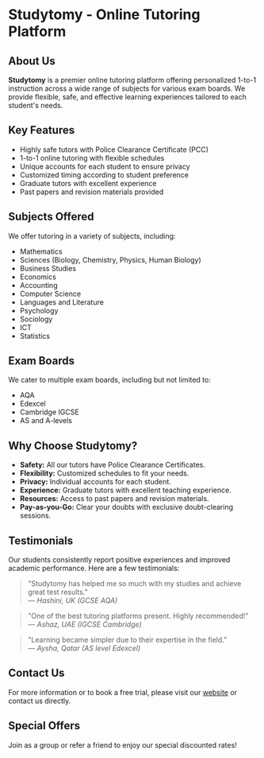 # Studytomy - Online Tutoring Platform

## About Us
**Studytomy** is a premier online tutoring platform offering personalized 1-to-1 instruction across a wide range of subjects for various exam boards. We provide flexible, safe, and effective learning experiences tailored to each student's needs.

## Key Features
- Highly safe tutors with Police Clearance Certificate (PCC)
- 1-to-1 online tutoring with flexible schedules
- Unique accounts for each student to ensure privacy
- Customized timing according to student preference
- Graduate tutors with excellent experience
- Past papers and revision materials provided

## Subjects Offered
We offer tutoring in a variety of subjects, including:

- Mathematics
- Sciences (Biology, Chemistry, Physics, Human Biology)
- Business Studies
- Economics
- Accounting
- Computer Science
- Languages and Literature
- Psychology
- Sociology
- ICT
- Statistics

## Exam Boards
We cater to multiple exam boards, including but not limited to:

- AQA
- Edexcel
- Cambridge IGCSE
- AS and A-levels

## Why Choose Studytomy?
- **Safety:** All our tutors have Police Clearance Certificates.
- **Flexibility:** Customized schedules to fit your needs.
- **Privacy:** Individual accounts for each student.
- **Experience:** Graduate tutors with excellent teaching experience.
- **Resources:** Access to past papers and revision materials.
- **Pay-as-you-Go:** Clear your doubts with exclusive doubt-clearing sessions.

## Testimonials
Our students consistently report positive experiences and improved academic performance. Here are a few testimonials:

> "Studytomy has helped me so much with my studies and achieve great test results."  
> *— Hashini, UK (GCSE AQA)*

> "One of the best tutoring platforms present. Highly recommended!"  
> *— Ashaz, UAE (IGCSE Cambridge)*

> "Learning became simpler due to their expertise in the field."  
> *— Aysha, Qatar (AS level Edexcel)*

## Contact Us
For more information or to book a free trial, please visit our [website](https://studytomy.com) or contact us directly.

## Special Offers
Join as a group or refer a friend to enjoy our special discounted rates!
